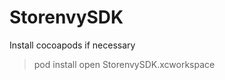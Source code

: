 StorenvySDK
===========

Install cocoapods if necessary

> pod install
> open StorenvySDK.xcworkspace

